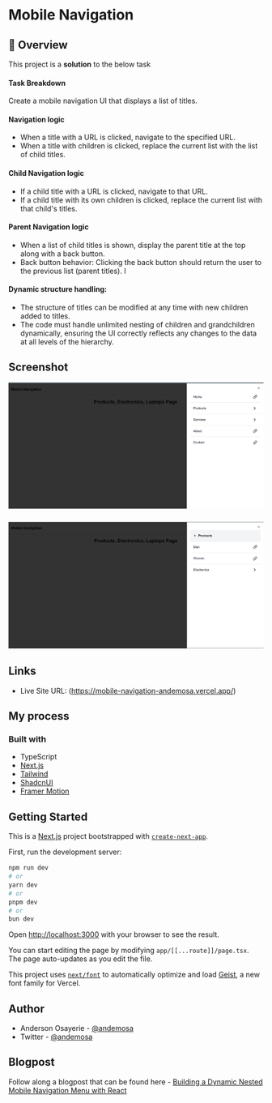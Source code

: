 # Mobile Navigation

## 🚀 Overview

This project is a **solution** to the below task

#### Task Breakdown

Create a mobile navigation UI that displays a list of titles.

#### Navigation logic

- When a title with a URL is clicked, navigate to the specified URL.
- When a title with children is clicked, replace the current list with the list of child titles.

#### Child Navigation logic

- If a child title with a URL is clicked, navigate to that URL.
- If a child title with its own children is clicked, replace the current list with that child's titles.

#### Parent Navigation logic

- When a list of child titles is shown, display the parent title at the top along with a back button.
- Back button behavior: Clicking the back button should return the user to the previous list (parent titles). I

#### Dynamic structure handling:

- The structure of titles can be modified at any time with new children added to titles.
- The code must handle unlimited nesting of children and grandchildren dynamically, ensuring the UI correctly reflects any changes to the data at all levels of the hierarchy.

## Screenshot

![Parent Nav view](./screenshots/nav.png)

###

![Child Nav view](./screenshots/child-nav.png)

## Links

- Live Site URL: (https://mobile-navigation-andemosa.vercel.app/)

## My process

### Built with

- TypeScript
- [Next.js](https://nextjs.org/)
- [Tailwind](https://tailwindcss.com/)
- [ShadcnUI](https://ui.shadcn.com/)
- [Framer Motion](https://www.framer.com/motion/)

## Getting Started

This is a [Next.js](https://nextjs.org) project bootstrapped with [`create-next-app`](https://nextjs.org/docs/app/api-reference/cli/create-next-app).

First, run the development server:

```bash
npm run dev
# or
yarn dev
# or
pnpm dev
# or
bun dev
```

Open [http://localhost:3000](http://localhost:3000) with your browser to see the result.

You can start editing the page by modifying `app/[[...route]]/page.tsx`. The page auto-updates as you edit the file.

This project uses [`next/font`](https://nextjs.org/docs/app/building-your-application/optimizing/fonts) to automatically optimize and load [Geist](https://vercel.com/font), a new font family for Vercel.

## Author

- Anderson Osayerie - [@andemosa](https://andemosa.tech)
- Twitter - [@andemosa](https://www.twitter.com/andemosa)

## Blogpost
Follow along a blogpost that can be found here - [Building a Dynamic Nested Mobile Navigation Menu with React](https://dev.to/andemosa/building-a-dynamic-nested-mobile-navigation-menu-with-react-5b8i)
